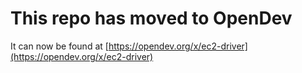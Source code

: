 # This repo has moved to OpenDev

It can now be found at [https://opendev.org/x/ec2-driver](https://opendev.org/x/ec2-driver)
